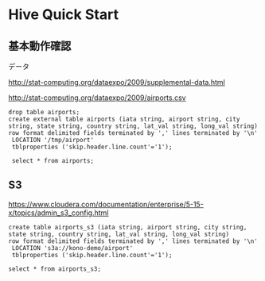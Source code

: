 # Hive Quick Start

## 基本動作確認

データ

http://stat-computing.org/dataexpo/2009/supplemental-data.html

http://stat-computing.org/dataexpo/2009/airports.csv


```
drop table airports;
create external table airports (iata string, airport string, city string, state string, country string, lat_val string, long_val string)
row format delimited fields terminated by ',' lines terminated by '\n'
 LOCATION '/tmp/airport'
 tblproperties ('skip.header.line.count'='1');
 
 select * from airports;
```

## S3
https://www.cloudera.com/documentation/enterprise/5-15-x/topics/admin_s3_config.html

```
create table airports_s3 (iata string, airport string, city string, state string, country string, lat_val string, long_val string)
row format delimited fields terminated by ',' lines terminated by '\n'
 LOCATION 's3a://kono-demo/airport'
 tblproperties ('skip.header.line.count'='1');
 
select * from airports_s3;
```
